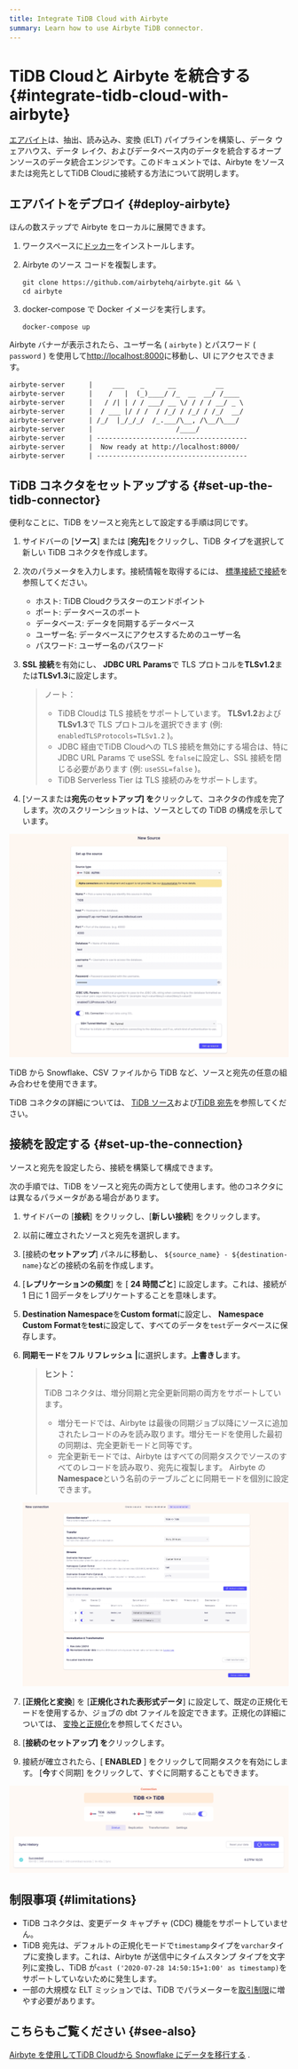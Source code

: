 ```yaml
---
title: Integrate TiDB Cloud with Airbyte
summary: Learn how to use Airbyte TiDB connector.
---
```


# TiDB Cloudと Airbyte を統合する {#integrate-tidb-cloud-with-airbyte}

[エアバイト](https://airbyte.com/)は、抽出、読み込み、変換 (ELT) パイプラインを構築し、データ ウェアハウス、データ レイク、およびデータベース内のデータを統合するオープンソースのデータ統合エンジンです。このドキュメントでは、Airbyte をソースまたは宛先としてTiDB Cloudに接続する方法について説明します。

## エアバイトをデプロイ {#deploy-airbyte}

ほんの数ステップで Airbyte をローカルに展開できます。

1.  ワークスペースに[ドッカー](https://www.docker.com/products/docker-desktop)をインストールします。

2.  Airbyte のソース コードを複製します。

    ```shell
    git clone https://github.com/airbytehq/airbyte.git && \
    cd airbyte
    ```

3.  docker-compose で Docker イメージを実行します。

    ```shell
    docker-compose up
    ```

Airbyte バナーが表示されたら、ユーザー名 ( `airbyte` ) とパスワード ( `password` ) を使用して[http://localhost:8000](http://localhost:8000)に移動し、UI にアクセスできます。

```
airbyte-server      |     ___    _      __          __
airbyte-server      |    /   |  (_)____/ /_  __  __/ /____
airbyte-server      |   / /| | / / ___/ __ \/ / / / __/ _ \
airbyte-server      |  / ___ |/ / /  / /_/ / /_/ / /_/  __/
airbyte-server      | /_/  |_/_/_/  /_.___/\__, /\__/\___/
airbyte-server      |                     /____/
airbyte-server      | --------------------------------------
airbyte-server      |  Now ready at http://localhost:8000/
airbyte-server      | --------------------------------------
```

## TiDB コネクタをセットアップする {#set-up-the-tidb-connector}

便利なことに、TiDB をソースと宛先として設定する手順は同じです。

1.  サイドバーの [**ソース**] または [<strong>宛先]</strong>をクリックし、TiDB タイプを選択して新しい TiDB コネクタを作成します。

2.  次のパラメータを入力します。接続情報を取得するには、 [標準接続で接続](/tidb-cloud/connect-via-standard-connection.md)を参照してください。

    -   ホスト: TiDB Cloudクラスターのエンドポイント
    -   ポート: データベースのポート
    -   データベース: データを同期するデータベース
    -   ユーザー名: データベースにアクセスするためのユーザー名
    -   パスワード: ユーザー名のパスワード

3.  **SSL 接続**を有効にし、 <strong>JDBC URL Params</strong>で TLS プロトコルを<strong>TLSv1.2</strong>または<strong>TLSv1.3</strong>に設定します。

    > ノート：
    >
    > -   TiDB Cloudは TLS 接続をサポートしています。 **TLSv1.2**および<strong>TLSv1.3</strong>で TLS プロトコルを選択できます (例: `enabledTLSProtocols=TLSv1.2` )。
    > -   JDBC 経由でTiDB Cloudへの TLS 接続を無効にする場合は、特に JDBC URL Params で useSSL を`false`に設定し、SSL 接続を閉じる必要があります (例: `useSSL=false` )。
    > -   TiDB Serverless Tier は TLS 接続のみをサポートします。

4.  [ソースまたは**宛先**の<strong>セットアップ] を</strong>クリックして、コネクタの作成を完了します。次のスクリーンショットは、ソースとしての TiDB の構成を示しています。

![TiDB source configuration](/media/tidb-cloud/integration-airbyte-parameters.jpg)

TiDB から Snowflake、CSV ファイルから TiDB など、ソースと宛先の任意の組み合わせを使用できます。

TiDB コネクタの詳細については、 [TiDB ソース](https://docs.airbyte.com/integrations/sources/tidb)および[TiDB 宛先](https://docs.airbyte.com/integrations/destinations/tidb)を参照してください。

## 接続を設定する {#set-up-the-connection}

ソースと宛先を設定したら、接続を構築して構成できます。

次の手順では、TiDB をソースと宛先の両方として使用します。他のコネクタには異なるパラメータがある場合があります。

1.  サイドバーの [**接続**] をクリックし、[<strong>新しい接続</strong>] をクリックします。

2.  以前に確立されたソースと宛先を選択します。

3.  [接続の**セットアップ**] パネルに移動し、 `${source_name} - ${destination-name}`などの接続の名前を作成します。

4.  [**レプリケーションの頻度**] を [ <strong>24 時間ごと</strong>] に設定します。これは、接続が 1 日に 1 回データをレプリケートすることを意味します。

5.  **Destination Namespace**を<strong>Custom format</strong>に設定し、 <strong>Namespace Custom Format</strong>を<strong>test</strong>に設定して、すべてのデータを`test`データベースに保存します。

6.  **同期モード**を<strong>フル リフレッシュ |</strong>に選択します。<strong>上書きし</strong>ます。

    > **ヒント：**
    >
    > TiDB コネクタは、増分同期と完全更新同期の両方をサポートしています。
    >
    > -   増分モードでは、Airbyte は最後の同期ジョブ以降にソースに追加されたレコードのみを読み取ります。増分モードを使用した最初の同期は、完全更新モードと同等です。
    > -   完全更新モードでは、Airbyte はすべての同期タスクでソースのすべてのレコードを読み取り、宛先に複製します。 Airbyte の**Namespace**という名前のテーブルごとに同期モードを個別に設定できます。

    ![Set up connection](/media/tidb-cloud/integration-airbyte-connection.jpg)

7.  [**正規化と変換**] を [<strong>正規化された表形式データ</strong>] に設定して、既定の正規化モードを使用するか、ジョブの dbt ファイルを設定できます。正規化の詳細については、 [変換と正規化](https://docs.airbyte.com/operator-guides/transformation-and-normalization/transformations-with-dbt)を参照してください。

8.  [**接続のセットアップ] を**クリックします。

9.  接続が確立されたら、[ **ENABLED** ] をクリックして同期タスクを有効にします。 [<strong>今</strong>すぐ同期] をクリックして、すぐに同期することもできます。

![Sync data](/media/tidb-cloud/integration-airbyte-sync.jpg)

## 制限事項 {#limitations}

-   TiDB コネクタは、変更データ キャプチャ (CDC) 機能をサポートしていません。
-   TiDB 宛先は、デフォルトの正規化モードで`timestamp`タイプを`varchar`タイプに変換します。これは、Airbyte が送信中にタイムスタンプ タイプを文字列に変換し、TiDB が`cast ('2020-07-28 14:50:15+1:00' as timestamp)`をサポートしていないために発生します。
-   一部の大規模な ELT ミッションでは、TiDB でパラメーターを[取引制限](/develop/dev-guide-transaction-restraints.md#large-transaction-restrictions)に増やす必要があります。

## こちらもご覧ください {#see-also}

[Airbyte を使用してTiDB Cloudから Snowflake にデータを移行する](https://www.pingcap.com/blog/using-airbyte-to-migrate-data-from-tidb-cloud-to-snowflake/) .
